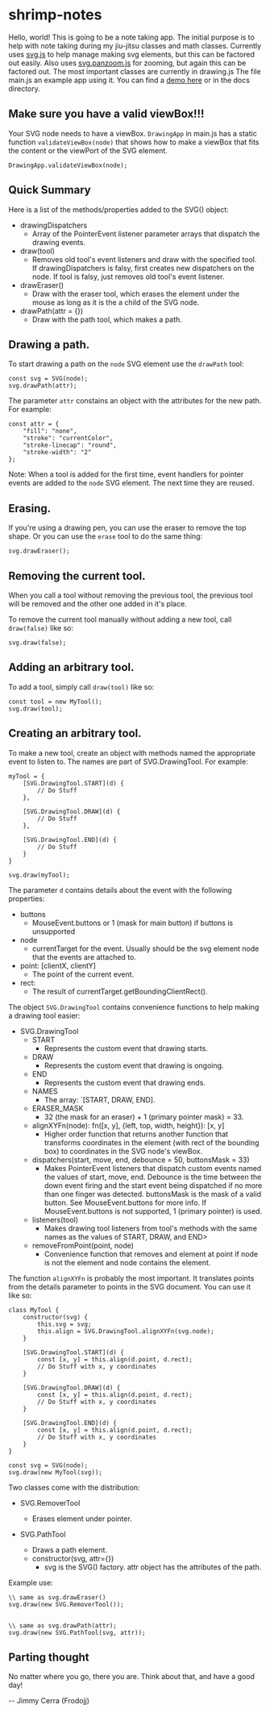 # shrimp-notes

Hello, world! This is going to be a note taking app. The initial purpose is to
help with note taking during my jiu-jitsu classes and math classes. Currently
uses [svg.js](https://github.com/svgdotjs/svg.js) to help manage making svg
elements, but this can be factored out easily. Also uses 
[svg.panzoom.js](https://github.com/svgdotjs/svg.panzoom.js) for zooming, but
again this can be factored out. The most important classes are currently in
drawing.js The file main.js an example app using it. You can find a
[demo here](https://frodojj.github.io/shrimp-notes/) or in the docs directory.

## Make sure you have a valid viewBox!!!

Your SVG node needs to have a viewBox. `DrawingApp` in main.js has a static
function `validateViewBox(node)` that shows how to make a viewBox that fits the
content or the viewPort of the SVG element.

```
DrawingApp.validateViewBox(node);
```

## Quick Summary

Here is a list of the methods/properties added to the SVG() object:

- drawingDispatchers
	- Array of the PointerEvent listener parameter arrays that dispatch the
	  drawing events.
- draw(tool)
	- Removes old tool's event listeners and draw with the specified tool. If 
	  drawingDispatchers is falsy, first creates new dispatchers on the node.
	  If tool is falsy, just removes old tool's event listener.
- drawEraser()
	- Draw with the eraser tool, which erases the element under the mouse
	  as long as it is the a child of the SVG node.
- drawPath(attr = {})
	- Draw with the path tool, which makes a path.

## Drawing a path.

To start drawing a path on the `node` SVG element use the `drawPath` tool:

```
const svg = SVG(node);
svg.drawPath(attr);
```

The parameter `attr` constains an object with the attributes for the new path.
For example:

```
const attr = {
	"fill": "none",
	"stroke": "currentColor",
	"stroke-linecap": "round",
	"stroke-width": "2"
};
```

Note: When a tool is added for the first time, event handlers for pointer
events are added to the `node` SVG element. The next time they are reused.

## Erasing.

If you're using a drawing pen, you can use the eraser to remove the top shape.
Or you can use the `erase` tool to do the same thing:

```
svg.drawEraser();
```

## Removing the current tool.

When you call a tool without removing the previous tool, the previous tool will
be removed and the other one added in it's place.

To remove the current tool manually without adding a new tool, call
`draw(false)` like so:

```
svg.draw(false);
```

## Adding an arbitrary tool.

To add a tool, simply call `draw(tool)` like so:

```
const tool = new MyTool();
svg.draw(tool);
```

## Creating an arbitrary tool.

To make a new tool, create an object with methods named the appropriate 
event to listen to. The names are part of SVG.DrawingTool. For example:

```
myTool = {
	[SVG.DrawingTool.START](d) {
		// Do Stuff
	},

	[SVG.DrawingTool.DRAW](d) {
		// Do Stuff
	},
	
	[SVG.DrawingTool.END](d) {
		// Do Stuff
	}
}

svg.draw(myTool);
```

The parameter `d` contains details about the event with the following
properties:

- buttons
	- MouseEvent.buttons or 1 (mask for main button) if buttons is unsupported
- node
	- currentTarget for the event. Usually should be the svg element node that
	  the events are attached to.
- point: \[clientX, clientY]
	- The point of the current event.
- rect:
	- The result of currentTarget.getBoundingClientRect().

The object `SVG.DrawingTool` contains convenience functions to help making a
drawing tool easier:
 
- SVG.DrawingTool
	- START
		- Represents the custom event that drawing starts.
	- DRAW
		- Represents the custom event that drawing is ongoing.
    - END
		- Represents the custom event that drawing ends.
	- NAMES
		- The array: `[START, DRAW, END].
	- ERASER_MASK
		- 32 (the mask for an eraser) + 1 (primary pointer mask) = 33.
    - alignXYFn(node): fn(\[x, y], {left, top, width, height}): \[x, y]
		- Higher order function that returns another function that transforms
		  coordinates in the element (with rect of the bounding box) to
		  coordinates in the SVG node's viewBox.
	- dispatchers(start, move, end, debounce = 50, buttonsMask = 33)
		- Makes PointerEvent listeners that dispatch custom events named the
		  values of start, move, end. Debounce is the time between the down
		  event firing and the start event being dispatched if no more than
		  one finger was detected. buttonsMask is the mask of a valid button.
		  See MouseEvent.buttons for more info. If MouseEvent.buttons is not
		  supported, 1 (primary pointer) is used.
	- listeners(tool)
		- Makes drawing tool listeners from tool's methods with the same names
		  as the values of START, DRAW, and END>
	- removeFromPoint(point, node)
		- Convenience function that removes and element at point if node
		  is not the element and node contains the element.

The function `alignXYFn` is probably the most important. It translates points
from the details parameter to points in the SVG document. You can use it like
so:

```
class MyTool {
	constructor(svg) {
		this.svg = svg;
		this.align = SVG.DrawingTool.alignXYFn(svg.node);
	}
	
	[SVG.DrawingTool.START](d) {
		const [x, y] = this.align(d.point, d.rect);
		// Do Stuff with x, y coordinates
	}

	[SVG.DrawingTool.DRAW](d) {
		const [x, y] = this.align(d.point, d.rect);
		// Do Stuff with x, y coordinates
	}
	
	[SVG.DrawingTool.END](d) {
		const [x, y] = this.align(d.point, d.rect);
		// Do Stuff with x, y coordinates
	}
}

const svg = SVG(node);
svg.draw(new MyTool(svg));

```

Two classes come with the distribution:

- SVG.RemoverTool
	- Erases element under pointer.

- SVG.PathTool
	- Draws a path element.
	- constructor(svg, attr={})
		- svg is the SVG() factory. attr object has the attributes of the path.

Example use:

```
\\ same as svg.drawEraser()
svg.draw(new SVG.RemoverTool());


\\ same as svg.drawPath(attr);
svg.draw(new SVG.PathTool(svg, attr));

```

## Parting thought

No matter where you go, there you are. Think about that, and have a good day!

-- Jimmy Cerra (Frodojj)
